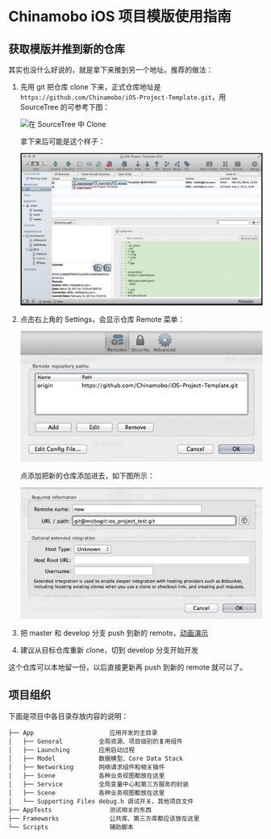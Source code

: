 Chinamobo iOS 项目模版使用指南
=====

获取模版并推到新的仓库
----
其实也没什么好说的，就是拿下来推到另一个地址。推荐的做法：

1. 先用 git 把仓库 clone 下来，正式仓库地址是 `https://github.com/Chinamobo/iOS-Project-Template.git`，用 SourceTree 的可参考下图：

    ![
在 SourceTree 中 Clone](Guide/clone_in_sourcetree.png)

    拿下来后可能是这个样子：
    
    ![Clone 后结果](Guide/clone_after_and_settings.gif)

2. 点击右上角的 Settings，会显示仓库 Remote 菜单：

    ![Remote 菜单](Guide/sourcetree_remote.png)
    
    点添加把新的仓库添加进去，如下图所示：
    
    ![添加新 Remote 示意](Guide/sourcetree_add_remote.png)

3. 把 master 和 develop 分支 push 到新的 remote，[动画演示](Guide/sourcetree_push_to_new_remote_animation.gif)

4. 建议从目标仓库重新 clone，切到 develop 分支开始开发

这个仓库可以本地留一份，以后直接更新再 push 到新的 remote 就可以了。


项目组织
----

下面是项目中各目录存放内容的说明：

```
├── App                     应用开发的主目录
│   ├── General          全局资源、项目级别的复用组件
│   ├── Launching        应用启动过程
│   ├── Model            数据模型、Core Data Stack
│   ├── Networking       网络请求组件和相关插件
│   ├── Scene            各种业务视图都放在这里
│   ├── Service          全局变量中心和第三方服务的封装
│   ├── Scene            各种业务视图都放在这里
│   └── Supporting Files debug.h 调试开关，其他项目文件
├── AppTests                测试相关的东西
├── Frameworks              公共库、第三方库都应该放在这里
└── Scripts                 辅助脚本
```

